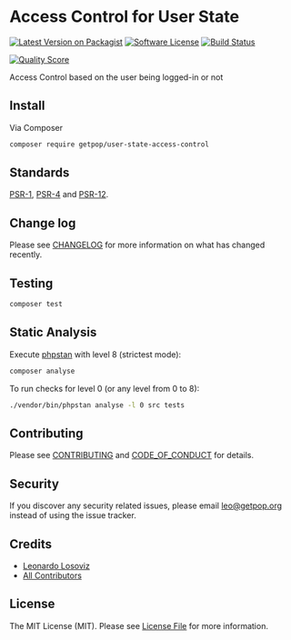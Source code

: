 # Access Control for User State

[![Latest Version on Packagist][ico-version]][link-packagist]
[![Software License][ico-license]](LICENSE.md)
[![Build Status][ico-travis]][link-travis]
<!--
[![Coverage Status][ico-scrutinizer]][link-scrutinizer]
-->
[![Quality Score][ico-code-quality]][link-code-quality]
<!--
[![Total Downloads][ico-downloads]][link-downloads]
-->

Access Control based on the user being logged-in or not

## Install

Via Composer

``` bash
composer require getpop/user-state-access-control
```

<!--
## Usage

``` php
```
-->

## Standards

[PSR-1](https://www.php-fig.org/psr/psr-1), [PSR-4](https://www.php-fig.org/psr/psr-4) and [PSR-12](https://www.php-fig.org/psr/psr-12).

## Change log

Please see [CHANGELOG](CHANGELOG.md) for more information on what has changed recently.

## Testing

``` bash
composer test
```

## Static Analysis

Execute [phpstan](https://github.com/phpstan/phpstan) with level 8 (strictest mode):

``` bash
composer analyse
```

To run checks for level 0 (or any level from 0 to 8):

``` bash
./vendor/bin/phpstan analyse -l 0 src tests
```

## Contributing

Please see [CONTRIBUTING](CONTRIBUTING.md) and [CODE_OF_CONDUCT](CODE_OF_CONDUCT.md) for details.

## Security

If you discover any security related issues, please email leo@getpop.org instead of using the issue tracker.

## Credits

- [Leonardo Losoviz][link-author]
- [All Contributors][link-contributors]

## License

The MIT License (MIT). Please see [License File](LICENSE.md) for more information.

[ico-version]: https://img.shields.io/packagist/v/getpop/user-state-access-control.svg?style=flat-square
[ico-license]: https://img.shields.io/badge/license-MIT-brightgreen.svg?style=flat-square
[ico-travis]: https://img.shields.io/travis/getpop/user-state-access-control/master.svg?style=flat-square
[ico-scrutinizer]: https://img.shields.io/scrutinizer/coverage/g/getpop/user-state-access-control.svg?style=flat-square
[ico-code-quality]: https://img.shields.io/scrutinizer/g/getpop/user-state-access-control.svg?style=flat-square
[ico-downloads]: https://img.shields.io/packagist/dt/getpop/user-state-access-control.svg?style=flat-square

[link-packagist]: https://packagist.org/packages/getpop/user-state-access-control
[link-travis]: https://travis-ci.org/getpop/user-state-access-control
[link-scrutinizer]: https://scrutinizer-ci.com/g/getpop/user-state-access-control/code-structure
[link-code-quality]: https://scrutinizer-ci.com/g/getpop/user-state-access-control
[link-downloads]: https://packagist.org/packages/getpop/user-state-access-control
[link-author]: https://github.com/leoloso
[link-contributors]: ../../contributors
